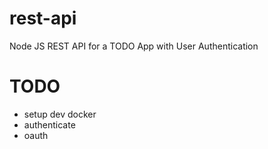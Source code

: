 # rest-api
Node JS REST API for a TODO App with User Authentication

# TODO
- setup dev docker
- authenticate
- oauth
